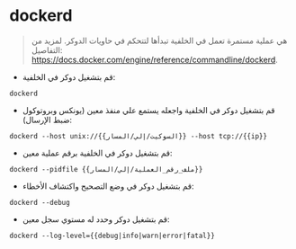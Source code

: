 # dockerd

> هي عملية مستمرة تعمل في الخلفية تبدأها لتتحكم في حاويات الدوكر.
> لمزيد من التفاصيل: <https://docs.docker.com/engine/reference/commandline/dockerd>.

- قم بتشغيل دوكر في الخلفية:

`dockerd`

- قم بتشغيل دوكر في الخلفية واجعله يستمع علي منفذ معين (يونكس وبروتوكول ضبط الإرسال):

`dockerd --host unix://{{السوكيت/إلي/المسار}} --host tcp://{{ip}}`

- قم بتشغيل دوكر في الخلفية برقم عملية معين:

`dockerd --pidfile {{ملف_رقم_العملية/إلي/المسار}}`

- قم بتشغيل دوكر في وضع التصحيح واكتشاف الأخطاء:

`dockerd --debug`

- قم بتشغيل دوكر وحدد له مستوي سجل معين:

`dockerd --log-level={{debug|info|warn|error|fatal}}`
